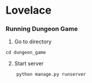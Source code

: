 # Lovelace

### Running Dungeon Game
1. Go to directory
```  
cd dungeon_game
```
2. Start server
```
    python manage.py runserver
```
